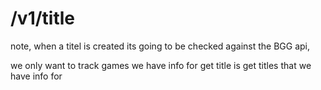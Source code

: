 # /v1/title 


note, when a titel is created its going to be checked against the BGG api,

we only want to track games we have info for 
get title is get titles that we have info for 